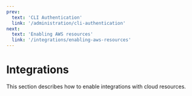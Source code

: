 ```yaml
---
prev:
  text: 'CLI Authentication'
  link: '/administration/cli-authentication'
next:
  text: 'Enabling AWS resources'
  link: '/integrations/enabling-aws-resources'
---
```


# Integrations

This section describes how to enable integrations with cloud resources.
